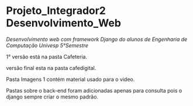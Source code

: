 # Projeto_Integrador2  Desenvolvimento_Web

<i>Desenvolvimento web com framework Django do alunos de Engenharia de Computação Univesp 5°Semestre</i>
<p> 1° versão está na pasta Cafeteria.</p>
<p> versão final esta na pasta cafedigital. </p>
<p> Pasta Imagens 1 contém material usado para o video.</p>
<p> Pastas sobre o back-end foram adicionadas apenas para consulta pois o django sempre criar o mesmo padrão.</p>

